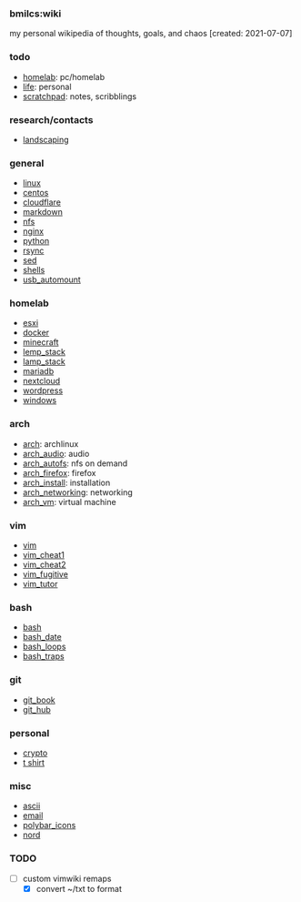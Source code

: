 ### bmilcs:wiki
my personal wikipedia of thoughts, goals, and chaos [created: 2021-07-07]

### todo
* [homelab](homelab.md):           pc/homelab
* [life](life.md):              personal
* [scratchpad](scratchpad.md):        notes, scribblings

### research/contacts
* [landscaping](landscaping.md)


### general
* [linux](linux.md)
* [centos](centos.md)
* [cloudflare](cloudflare.md)
* [markdown](markdown.md)
* [nfs](nfs.md)
* [nginx](nginx.md)
* [python](python.md)
* [rsync](rsync.md)
* [sed](sed.md)
* [shells](shells.md)
* [usb_automount](usb_automount.md)
 
### homelab
* [esxi](esxi.md)
* [docker](docker.md)
* [minecraft](minecraft.md)
* [lemp_stack](lemp_stack.md)
* [lamp_stack](lamp_stack.md)
* [mariadb](mariadb.md)
* [nextcloud](nextcloud.md)
* [wordpress](wordpress.md)
* [windows](windows.md)
 
### arch
* [arch](arch.md):              archlinux
* [arch_audio](arch_audio.md):        audio 
* [arch_autofs](arch_autofs.md):       nfs on demand
* [arch_firefox](arch_firefox.md):      firefox
* [arch_install](arch_install.md):      installation
* [arch_networking](arch_networking.md):   networking
* [arch_vm](arch_vm.md):           virtual machine

### vim
* [vim](vim.md)
* [vim_cheat1](vim_cheat1.md)
* [vim_cheat2](vim_cheat2.md)
* [vim_fugitive](vim_fugitive.md)
* [vim_tutor](vim_tutor.md)

### bash
* [bash](bash.md)
* [bash_date](bash_date.md)
* [bash_loops](bash_loops.md)
* [bash_traps](bash_traps.md)

### git
* [git_book](git_book.md)
* [git_hub](git_hub.md)

### personal
* [crypto](crypto.md)
* [t shirt](t-shirt.md)
 
### misc
* [ascii](ascii.md)
* [email](email.md)
* [polybar_icons](polybar_icons.md)
* [nord](nord.md)

### TODO
- [ ] custom vimwiki remaps
  - [X] convert ~/txt to format
